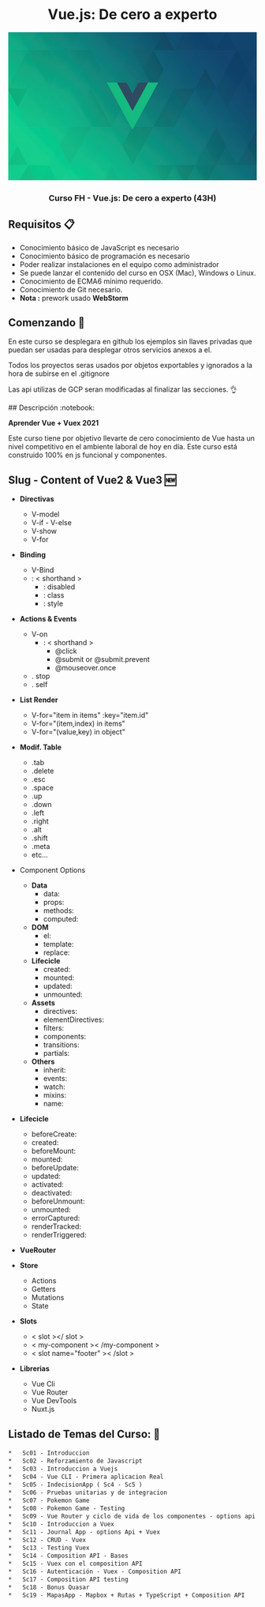 <div align="center">
  <h1>Vue.js: De cero a experto</h1>
  <img src="./assets/vue-js.jpeg" alt="vue logo" height="300px">
  <h3 style="font-weight:bold;" >Curso FH - Vue.js: De cero a experto (43H)</h3>
  <h5></h5>
</div>

## Requisitos :clipboard:

* Conocimiento básico de JavaScript es necesario
* Conocimiento básico de programación es necesario
* Poder realizar instalaciones en el equipo como administrador
* Se puede lanzar el contenido del curso en OSX (Mac), Windows o Linux.
* Conocimiento de ECMA6 mínimo requerido.
* Conocimiento de Git necesario.
* **Nota :** prework usado **WebStorm**

## Comenzando 🚀

<p>En este curso se desplegara en github los ejemplos sin llaves privadas que puedan ser usadas para desplegar otros servicios anexos a el.</p>
<p>Todos los proyectos seras usados por objetos exportables y ignorados a la hora de subirse en el .gitignore </p>
<p>Las api utilizas de GCP seran modificadas al finalizar las secciones. 👌</p>
## Descripción :notebook:

**Aprender Vue + Vuex 2021**
<p>Este curso tiene por objetivo llevarte de cero conocimiento de Vue hasta un nivel competitivo en el ambiente laboral de hoy en día. Este curso está construido 100% en js funcional y componentes.</p>

## Slug - Content of Vue2 & Vue3 🆕

* **Directivas**
    * V-model
    * V-if - V-else
    * V-show
    * V-for
* **Binding**
    * V-Bind
    * : < shorthand >
        * : disabled
        * : class
        * : style
* **Actions & Events**
    * V-on
        * : < shorthand >
            * @click
            * @submit or @submit.prevent
            * @mouseover.once
    * . stop
    * . self
* **List Render**
    * V-for="item in items" :key="item.id"
    * V-for="(item,index) in items"
    * V-for="(value,key) in object"
* **Modif. Table**
    * .tab
    * .delete
    * .esc
    * .space
    * .up
    * .down
    * .left
    * .right
    * .alt
    * .shift
    * .meta
    * etc...


* Component Options
    * **Data**
        * data:
        * props:
        * methods:
        * computed:
    * **DOM**
        * el:
        * template:
        * replace:
    * **Lifecicle**
        * created:
        * mounted:
        * updated:
        * unmounted:
    * **Assets**
        * directives:
        * elementDirectives:
        * filters:
        * components:
        * transitions:
        * partials:
    * **Others**
        * inherit:
        * events:
        * watch:
        * mixins:
        * name:

* **Lifecicle**
    * beforeCreate:
    * created:
    * beforeMount:
    * mounted:
    * beforeUpdate:
    * updated:
    * activated:
    * deactivated:
    * beforeUnmount:
    * unmounted:
    * errorCaptured:
    * renderTracked:
    * renderTriggered:

* **VueRouter**
* **Store**
    * Actions
    * Getters
    * Mutations
    * State
* **Slots**
    * < slot ></ slot >
    * < my-component >< /my-component >
    * < slot name="footer" >< /slot >

* **Librerias**
    * Vue Cli
    * Vue Router
    * Vue DevTools
    * Nuxt.js

## Listado de Temas del Curso: 💯

    *   Sc01 - Introduccion
    *   Sc02 - Reforzamiento de Javascript
    *   Sc03 - Introduccion a Vuejs
    *   Sc04 - Vue CLI - Primera aplicacion Real
    *   Sc05 - IndecisionApp ( Sc4 - Sc5 )
    *   Sc06 - Pruebas unitarias y de integracion
    *   Sc07 - Pokemon Game
    *   Sc08 - Pokemon Game - Testing
    *   Sc09 - Vue Router y ciclo de vida de los componentes - options api
    *   Sc10 - Introduccion a Vuex
    *   Sc11 - Journal App - options Api + Vuex
    *   Sc12 - CRUD - Vuex
    *   Sc13 - Testing Vuex
    *   Sc14 - Composition API - Bases
    *   Sc15 - Vuex con el composition API
    *   Sc16 - Autenticación - Vuex - Composition API
    *   Sc17 - Composition API testing
    *   Sc18 - Bonus Quasar
    *   Sc19 - MapasApp - Mapbox + Rutas + TypeScript + Composition API